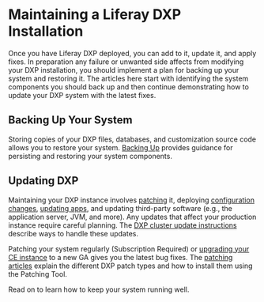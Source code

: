 # Maintaining a Liferay DXP Installation

Once you have Liferay DXP deployed, you can add to it, update it, and apply fixes. In preparation any failure or unwanted side affects from modifying your DXP installation, you should implement a plan for backing up your system and restoring it. The articles here start with identifying the system components you should back up and then continue demonstrating how to update your DXP system with the latest fixes. 

## Backing Up Your System

Storing copies of your DXP files, databases, and customization source code allows you to restore your system. [Backing Up](./02-backing-up.md) provides guidance for persisting and restoring your system components. 

## Updating DXP 

Maintaining your DXP instance involves [patching](./03-installing-patches.md) it, deploying [configuration changes](https://help.liferay.com/hc/en-us/articles/360029131651-Understanding-System-Configuration-Files), [updating apps](https://help.liferay.com/hc/en-us/articles/360029134911-Managing-and-Configuring-Apps), and updating third-party software (e.g., the application server, JVM, and more). Any updates that affect your production instance require careful planning. The [DXP cluster update instructions](../10-maintaining-clusters/01-maintaining-clustered-installations.md) describe ways to handle these updates.

Patching your system regularly (Subscription Required) or [upgrading your CE instance](./upgrading-to-liferay-dxp-7-2.md) to a new GA gives you the latest bug fixes. The [patching articles](./03-installing-patches.md) explain the different DXP patch types and how to install them using the Patching Tool. 

Read on to learn how to keep your system running well. 
